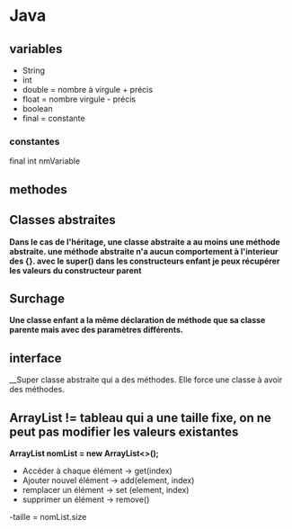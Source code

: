 # Java

## variables

- String
- int 
- double = nombre à virgule + précis
- float = nombre virgule - précis
- boolean
- final = constante


### constantes 
final int nmVariable

## methodes

## Classes abstraites 

__Dans le cas de l'héritage, une classe abstraite a au moins une méthode abstraite. une méthode abstraite n'a aucun comportement à l'interieur des {}.
avec le super() dans les constructeurs enfant je peux récupérer les valeurs du constructeur parent__


## Surchage 

__Une classe enfant a la même déclaration de méthode que sa classe parente mais avec des paramètres différents.__


## interface

__Super classe abstraite qui a des méthodes. Elle force une classe à avoir des méthodes.
 
 ## ArrayList  != tableau qui a une taille fixe, on ne peut pas modifier les valeurs existantes
 
__ArrayList<ParametreType> nomList = new ArrayList<>();__
 
 - Accéder à chaque élément -> get(index)
 - Ajouter nouvel élément -> add(element, index)
 - remplacer un élément -> set (element, index)
 - supprimer un élément -> remove()
 
 -taille = nomList.size
 
 
 
 
 
 
 
